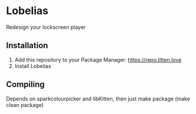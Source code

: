 # Lobelias
Redesign your lockscreen player

## Installation
1. Add this repository to your Package Manager: https://repo.litten.love
2. Install Lobelias

## Compiling
Depends on sparkcolourpicker and libKitten, then just make package (make clean package)